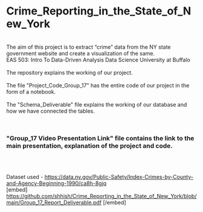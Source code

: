 # Crime_Reporting_in_the_State_of_New_York
<br> The aim of this project is to extract “crime” data from the NY state government website and create a visualization of the same. </br>
EAS 503: Intro To Data-Driven Analysis Data Science University at Buffalo </br>
<br> The repository explains the working of our project. </br>
<br> The file "Project_Code_Group_17" has the entire code of our project in the form of a notebook.</br>
<br> The "Schema_Deliverable" file explains the working of our database and how we have connected the tables. </br>


<br> <h3> "Group_17 Video Presentation Link" file contains the link to the main presentation, explanation of the project and code. </h3></br>

<br> Dataset used - https://data.ny.gov/Public-Safety/Index-Crimes-by-County-and-Agency-Beginning-1990/ca8h-8gjq </br>
[embed] https://github.com/shhish/Crime_Reporting_in_the_State_of_New_York/blob/main/Group_17_Report_Deliverable.pdf [/embed]
